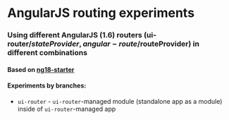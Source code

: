 # AngularJS routing experiments
### Using different AngularJS (1.6) routers (ui-router/$stateProvider, angular-route/$routeProvider) in different combinations
#### Based on [ng18-starter](https://github.com/loenko/ng18-starter)

#### Experiments by branches:
* `ui-router` - `ui-router`-managed module (standalone app as a module) inside of `ui-router`-managed app 
